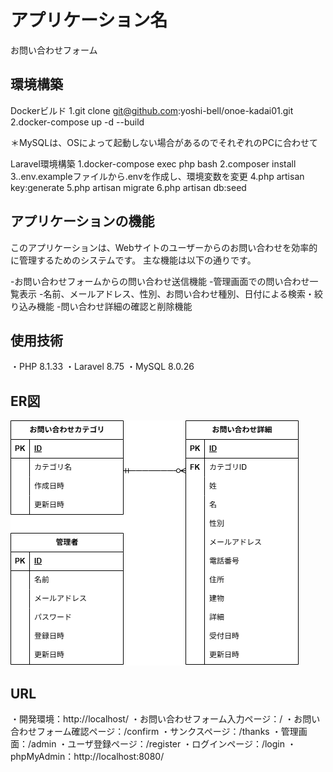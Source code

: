 # アプリケーション名
お問い合わせフォーム

## 環境構築
Dockerビルド
1.git clone git@github.com:yoshi-bell/onoe-kadai01.git
2.docker-compose up -d --build

＊MySQLは、OSによって起動しない場合があるのでそれぞれのPCに合わせて

Laravel環境構築
1.docker-compose exec php bash
2.composer install
3..env.exampleファイルから.envを作成し、環境変数を変更
4.php artisan key:generate
5.php artisan migrate
6.php artisan db:seed

## アプリケーションの機能
このアプリケーションは、Webサイトのユーザーからのお問い合わせを効率的に管理するためのシステムです。
主な機能は以下の通りです。

-お問い合わせフォームからの問い合わせ送信機能
-管理画面での問い合わせ一覧表示
-名前、メールアドレス、性別、お問い合わせ種別、日付による検索・絞り込み機能
-問い合わせ詳細の確認と削除機能

## 使用技術
・PHP 8.1.33
・Laravel 8.75
・MySQL 8.0.26

## ER図
![ER図](ER.drawio.png)

## URL
・開発環境：http://localhost/
・お問い合わせフォーム入力ページ：/
・お問い合わせフォーム確認ページ：/confirm
・サンクスページ：/thanks
・管理画面：/admin
・ユーザ登録ページ：/register
・ログインページ：/login
・phpMyAdmin：http://localhost:8080/